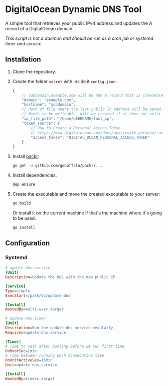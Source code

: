 # DigitalOcean Dynamic DNS Tool

A simple tool that retrieves your public IPv4 address and updates the A record of a DigitalOcean domain.

_This script is not a daemon and should be run as a cron job or systemd timer and service._

## Installation

1. Clone the repository.
2. Create the folder `secret` with inside it `config.json`:

    ```javascript
    {
        // subdomain.example.com will be the A record that is created/edited.
        "domain": "example.com",
        "hostname": "subdomain",
        // Path of file where the last public IP address will be saved.
        // Needs to be writeable, will be created if it does not exist.
        "ip_file_path": "/home/USERNAME/last_ip",
        "token_source": {
            // How to Create a Personal Access Token
            // https://www.digitalocean.com/docs/api/create-personal-access-token/
            "access_token": "DIGITAL_OCEAN_PERSONAL_ACCESS_TOKEN"
        }
    }
    ```


3. Install [packr](https://github.com/gobuffalo/packr):
    ```bash
    go get -u github.com/gobuffalo/packr/...
    ```

4. Install dependencies:
    ```bash
    dep ensure
    ```

5. Create the executable and move the created executable to your server:
    ```bash
    go build
    ```

    Or install it on the current machine if that's the machine where it's going to be used.
    ```bash
    go install
    ```

## Configuration

### Systemd

```ini
# update-dns.service
[Unit]
Description=Update the DNS with the new public IP.

[Service]
Type=simple
ExecStart=/path/to/update-dns

[Install]
WantedBy=multi-user.target

```

```ini
# update-dns.timer
[Unit]
Description=Run the update-dns service regularly.
Requires=update-dns.service

[Timer]
# Time to wait after booting before we run first time
OnBootSec=1min
# Time between running each consecutive time
OnUnitActiveSec=15min
Unit=update-dns.service

[Install]
WantedBy=timers.target
```
